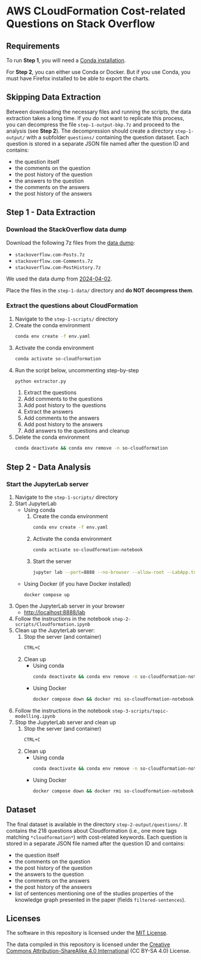 # AWS CLoudFormation Cost-related Questions on Stack Overflow

## Requirements

To run **Step 1**, you will need a [Conda installation](https://docs.conda.io/projects/conda/en/stable/user-guide/install/download.html#anaconda-or-miniconda).

For **Step 2**, you can either use Conda or Docker. But if you use Conda, you must have Firefox installed to be able to export the charts.

## Skipping Data Extraction

Between downloading the necessary files and running the scripts, the data extraction takes a long time. If you do not want to replicate this process, you can decompress the file `step-1-output-bkp.7z` and proceed to the analysis (see **Step 2**). The decompression should create a directory `step-1-output/` with a subfolder `questions/` containing the question dataset. Each question is stored in a separate JSON file named after the question ID and contains:
- the question itself
- the comments on the question
- the post history of the question
- the answers to the question
- the comments on the answers
- the post history of the answers

## Step 1 - Data Extraction

### Download the StackOverflow data dump

Download the following 7z files from the [data dump](https://archive.org/details/stackexchange):
- `stackoverflow.com-Posts.7z`
- `stackoverflow.com-Comments.7z`
- `stackoverflow.com-PostHistory.7z`

We used the data dump from [2024-04-02](https://archive.org/details/stack-exchange-data-dump-2024-04-02).

Place the files in the `step-1-data/` directory and **do NOT decompress them**.

### Extract the questions about CloudFormation

1. Navigate to the `step-1-scripts/` directory
2. Create the conda environment
    ```bash
    conda env create -f env.yaml
    ```
3. Activate the conda environment
    ```bash
    conda activate so-cloudformation
    ```
4. Run the script below, uncommenting step-by-step
    ```bash
    python extractor.py
    ```
    1. Extract the questions
    2. Add comments to the questions
    3. Add post history to the questions
    4. Extract the answers
    5. Add comments to the answers
    6. Add post history to the answers
    7. Add answers to the questions and cleanup
5. Delete the conda environment
    ```bash
    conda deactivate && conda env remove -n so-cloudformation
    ```

## Step 2 - Data Analysis

### Start the JupyterLab server

1. Navigate to the `step-1-scripts/` directory
2. Start JupyterLab
    - Using conda
        1. Create the conda environment
            ```bash
            conda env create -f env.yaml
            ```
        2. Activate the conda environment
            ```bash
            conda activate so-cloudformation-notebook
            ```
        3. Start the server
            ```bash
            jupyter lab --port=8888 --no-browser --allow-root --LabApp.token='' --NotebookApp.notebook_dir='../'
            ```
    - Using Docker (if you have Docker installed)
        ```bash
        docker compose up
        ```
3. Open the JupyterLab server in your browser
    - [http://localhost:8888/lab](http://localhost:8888/lab)
4. Follow the instructions in the notebook `step-2-scripts/Cloudformation.ipynb`
5. Clean up the JupyterLab server:
    1. Stop the server (and container)
        ```bash
        CTRL+C
        ```
    2. Clean up
        - Using conda
            ```bash
            conda deactivate && conda env remove -n so-cloudformation-notebook
            ```
        - Using Docker
            ```bash
            docker compose down && docker rmi so-cloudformation-notebook
            ```
6. Follow the instructions in the notebook `step-3-scripts/topic-modelling.ipynb`
7. Stop the JupyterLab server and clean up
    1. Stop the server (and container)
        ```bash
        CTRL+C
        ```
    2. Clean up
        - Using conda
            ```bash
            conda deactivate && conda env remove -n so-cloudformation-notebook
            ```
        - Using Docker
            ```bash
            docker compose down && docker rmi so-cloudformation-notebook
            ```

## Dataset

The final dataset is available in the directory `step-2-output/questions/`. It contains the 218 questions about Cloudformation (i.e., one more tags matching `*cloudformation*`) with cost-related keywords. Each question is stored in a separate JSON file named after the question ID and contains:
- the question itself
- the comments on the question
- the post history of the question
- the answers to the question
- the comments on the answers
- the post history of the answers
- list of sentences mentioning one of the studies properties of the knowledge graph presented in the paper (fields `filtered-sentences`).

## Licenses

The software in this repository is licensed under the [MIT License](LICENSE).

The data compiled in this repository is licensed under the [Creative Commons Attribution-ShareAlike 4.0 International](https://creativecommons.org/licenses/by-sa/4.0/) (CC BY-SA 4.0) License.


